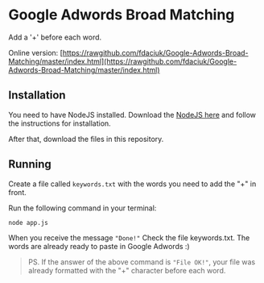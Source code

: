 # Google Adwords Broad Matching

Add a '+' before each word.

Online version: [https://rawgithub.com/fdaciuk/Google-Adwords-Broad-Matching/master/index.html](https://rawgithub.com/fdaciuk/Google-Adwords-Broad-Matching/master/index.html)

## Installation

You need to have NodeJS installed. Download the [NodeJS here](http://nodejs.org/download/) and follow the instructions for installation.

After that, download the files in this repository.

## Running

Create a file called `keywords.txt` with the words you need to add the "+" in front.

Run the following command in your terminal:
```
node app.js
```

When you receive the message `"Done!"` Check the file keywords.txt. The words are already ready to paste in Google Adwords :)

> PS. If the answer of the above command is `"File OK!"`, your file was already formatted with the "+" character before each word.
